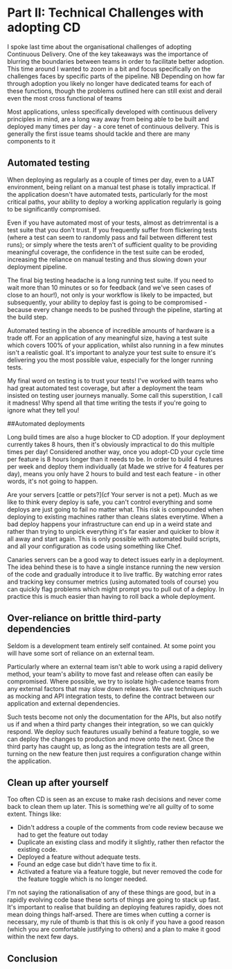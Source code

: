 # Part II: Technical Challenges with adopting CD

I spoke last time about the organisational challenges of adopting Continuous Delivery. One of the key takeaways was the importance of blurring the boundaries between teams in order to facilitate better adoption. This time around I wanted to zoom in a bit and focus specifically on the challenges faces by specific parts of the pipeline. NB Depending on how far through adoption you likely no longer have dedicated teams for each of these functions, though the problems outlined here can still exist and derail even the most cross functional of teams

Most applications, unless specifically developed with continuous delivery principles in mind, are a long way away from being able to be built and deployed many times per day - a core tenet of continuous delivery. This is generally the first issue teams should tackle and there are many components to it

## Automated testing

When deploying as regularly as a couple of times per day, even to a UAT environment, being reliant on a manual test phase is totally impractical. If the application doesn't have automated tests, particularly for the most critical paths, your ability to deploy a working application regularly is going to be significantly compromised.

Even if you have automated most of your tests, almost as detrimrental is a test suite that you don't trust. If you frequently suffer from flickering tests (where a test can seem to randomly pass and fail between different test runs); or simply where the tests aren't of sufficient quality to be providing meaningful coverage, the confidence in the test suite can be eroded, increasing the reliance on manual testing and thus slowing down your deployment pipeline.

The final big testing headache is a long running test suite. If you need to wait more than 10 minutes or so for feedback (and we've seen cases of close to an hour!), not only is your workflow is likely to be impacted, but subsequently, your ability to deploy fast is going to be compromised - because every change needs to be pushed through the pipeline, starting at the build step.

Automated testing in the absence of incredible amounts of hardware is a trade off. For an application of any meaningful size, having a test suite which covers 100% of your application, whilst also running in a few minutes isn't a realistic goal. It's important to analyze your test suite to ensure it's delivering you the most possible value, especially for the longer running tests. 

My final word on testing is to trust your tests! I've worked with teams who had great automated test coverage, but after a deployment the team insisted on testing user journeys manually. Some call this superstition, I call it madness! Why spend all that time writing the tests if you're going to ignore what they tell you!

##Automated deployments

Long build times are also a huge blocker to CD adoption. If your deployment currently takes 8 hours, then it's obviously impractical to do this multiple times per day! Considered another way, once you adopt-CD your cycle time per feature is 8 hours longer than it needs to be. In order to build 4 features per week and deploy them individually (at Made we strive for 4 features per day), means you only have 2 hours to build and test each feature - in other words, it's not going to happen.

Are your servers [cattle or pets?](cf Your server is not a pet). Much as we like to think every deploy is safe, you can't control everything and some deploys are just going to fail no matter what. This risk is compounded when deploying to existing machines rather than cleans slates everytime. When a bad deploy happens your infrastructure can end up in a weird state and rather than trying to unpick everything it's far easier and quicker to blow it all away and start again. This is only possible with automated build scripts, and all your configuration as code using something like Chef. 

Canaries servers can be a good way to detect issues early in a deployment. The idea behind these is to have a single instance running the new version of the code and gradually introduce it to live traffic. By watching error rates and tracking key consumer metrics (using automated tools of course) you can quickly flag problems which might prompt you to pull out of a deploy. In practice this is much easier than having to roll back a whole deployment.

## Over-reliance on brittle third-party dependencies
Seldom is a development team entirely self contained. At some point you will have some sort of reliance on an external team.

Particularly where an external team isn't able to work using a rapid delivery method, your team's ability to move fast and release often can easily be compromised. Where possible, we try to isolate high-cadence teams from any external factors that may slow down releases. We use techniques such as mocking and API integration tests, to define the contract between our application and external dependencies. 

Such tests become not only the documentation for the APIs, but also notify us if and when a third party changes their integration, so we can quickly respond. We deploy such feautures usually behind a feature toggle, so we can deploy the changes to production and move onto the next. Once the third party has caught up, as long as the integration tests are all green, turning on the new feature then just requires a configuration change within the application.

## Clean up after yourself

Too often CD is seen as an excuse to make rash decisions and never come back to clean them up later. This is something we're all guilty of to some extent. Things like:
 * Didn't address a couple of the comments from code review because we had to get the feature out today
 * Duplicate an existing class and modify it slightly, rather then refactor the existing code.
 * Deployed a feature without adequate tests.
 * Found an edge case but didn't have time to fix it.
 * Activated a feature via a feature toggle, but never removed the code for the feature toggle which is no longer needed.

I'm not saying the rationalisation of any of these things are good, but in a rapidly evolving code base these sorts of things are going to stack up fast. It's important to realise that building an deploying features rapidly, does not mean doing things half-arsed. There are times when cutting a corner is necessary, my rule of thumb is that this is ok only if you have a good reason (which you are comfortable justifying to others) and a plan to make it good within the next few days.

## Conclusion


